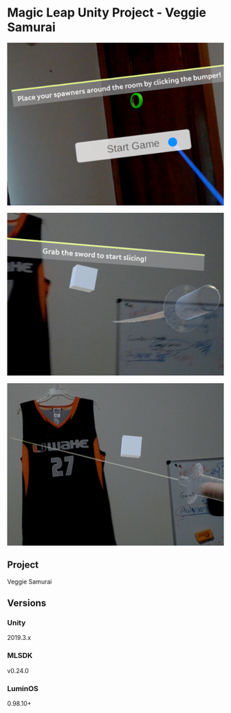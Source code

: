 # Magic Leap Unity Project - Veggie Samurai


![Sword](https://github.com/DylanNAron/VeggieSamurai-MagicLeapGame/blob/master/3.png)

![Sword](https://github.com/DylanNAron/VeggieSamurai-MagicLeapGame/blob/master/2.png)

![Sword](https://github.com/DylanNAron/VeggieSamurai-MagicLeapGame/blob/master/1.png)

## Project

Veggie Samurai

## Versions

### Unity

2019.3.x

### MLSDK

v0.24.0

### LuminOS

0.98.10+

